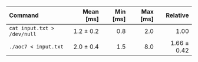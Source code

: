 | Command | Mean [ms] | Min [ms] | Max [ms] | Relative |
|:---|---:|---:|---:|---:|
| `cat input.txt > /dev/null` | 1.2 ± 0.2 | 0.8 | 2.0 | 1.00 |
| `./aoc7 < input.txt` | 2.0 ± 0.4 | 1.5 | 8.0 | 1.66 ± 0.42 |
